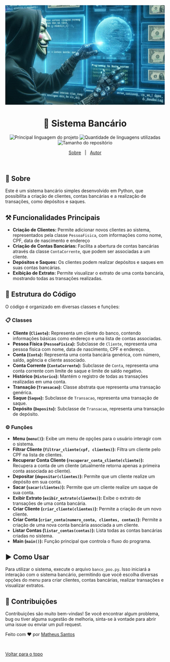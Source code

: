 <img id="top" src="img/capa_1.jpg">

<h1 align='Center'>🏦 Sistema Bancário </h1>
<p align="center">
  <img alt="Principal linguagem do projeto" src="https://img.shields.io/github/languages/top/Mathbull/Modelando-Sistema-Bancario-POO-Python?color=56BEB8">

  <img alt="Quantidade de linguagens utilizadas" src="https://img.shields.io/github/languages/count/Mathbull/Modelando-Sistema-Bancario-POO-Python?color=56BEB8">

  <img alt="Tamanho do repositório" src="https://img.shields.io/github/repo-size/Mathbull/Modelando-Sistema-Bancario-POO-Python?color=56BEB8">
  
<p align="center">
  <a href="#dart-sobre">Sobre</a> &#xa0; | &#xa0; 
  <a href="https://github.com/Mathbull" target="_blank">Autor</a>
</p>

<br>

## :dart: Sobre ##
Este é um sistema bancário simples desenvolvido em Python, que possibilita a criação de clientes, contas bancárias e a realização de transações, como depósitos e saques.

## ⚒️ Funcionalidades Principais 
- **Criação de Clientes:** Permite adicionar novos clientes ao sistema, representados pela classe `PessoaFisica`, com informações como nome, CPF, data de nascimento e endereço
- **Criação de Contas Bancárias:** Facilita a abertura de contas bancárias através da classe `ContaCorrente`, que podem ser associadas a um cliente.
- **Depósitos e Saques:** Os clientes podem realizar depósitos e saques em suas contas bancárias.
- **Exibição de Extrato:**  Permite visualizar o extrato de uma conta bancária, mostrando todas as transações realizadas.

## 🧱 Estrutura do Código 
O código é organizado em diversas classes e funções:
### 📋 Classes 
- **Cliente (`Cliente`):** Representa um cliente do banco, contendo informações básicas como endereço e uma lista de contas associadas.
- **Pessoa Física (`PessoaFisica`):** Subclasse de `Cliente`, representa uma pessoa física com nome, data de nascimento, CPF e endereço.
- **Conta (`Conta`):** Representa uma conta bancária genérica, com número, saldo, agência e cliente associado.
- **Conta Corrente (`ContaCorrente`):** Subclasse de `Conta`, representa uma conta corrente com limite de saque e limite de saldo negativo.
- **Histórico (`Historico`):** Mantém o registro de todas as transações realizadas em uma conta.
- **Transação (`Transacao`):** Classe abstrata que representa uma transação genérica.
- **Saque (`Saque`):** Subclasse de `Transacao`, representa uma transação de saque.
- **Depósito (`Deposito`):** Subclasse de `Transacao`, representa uma transação de depósito.

### ⚙️ Funções
- **Menu (`menu()`):** Exibe um menu de opções para o usuário interagir com o sistema.
- **Filtrar Cliente (`filtrar_cliente(cpf, clientes)`):** Filtra um cliente pelo CPF na lista de clientes.
- **Recuperar Conta Cliente (`recuperar_conta_cliente(cliente)`):** Recupera a conta de um cliente (atualmente retorna apenas a primeira conta associada ao cliente).
- **Depositar (`depositar(clientes)`):** Permite que um cliente realize um depósito em sua conta.
- **Sacar (`sacar(clientes)`):** Permite que um cliente realize um saque de sua conta.
- **Exibir Extrato (`exibir_extrato(clientes)`):** Exibe o extrato de transações de uma conta bancária.
- **Criar Cliente (`criar_cliente(clientes)`):** Permite a criação de um novo cliente.
- **Criar Conta (`criar_conta(numero_conta, clientes, contas)`):** Permite a criação de uma nova conta bancária associada a um cliente.
- **Listar Contas (`listar_contas(contas)`):** Lista todas as contas bancárias criadas no sistema.
- **Main (`main()`):** Função principal que controla o fluxo do programa.
  
## ▶️ Como Usar
Para utilizar o sistema, execute o arquivo `banco_poo.py`. Isso iniciará a interação com o sistema bancário, permitindo que você escolha diversas opções do menu para criar clientes, contas bancárias, realizar transações e visualizar extratos.

## 💬 Contribuições
Contribuições são muito bem-vindas! 
Se você encontrar algum problema, bug ou tiver alguma sugestão de melhoria, sinta-se à vontade para abrir uma issue ou enviar um pull request.

Feito com :heart: por <a href="https://github.com/Mathbull" target="_blank">Matheus Santos</a>

&#xa0;

<a href="#top">Voltar para o topo</a>
